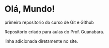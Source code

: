 # Olá, Mundo!
 primeiro repositorio do curso de Git e Github

 Repositorio criado para aulas do Prof. Guanabara.

 linha adicionada diretamente no site.
